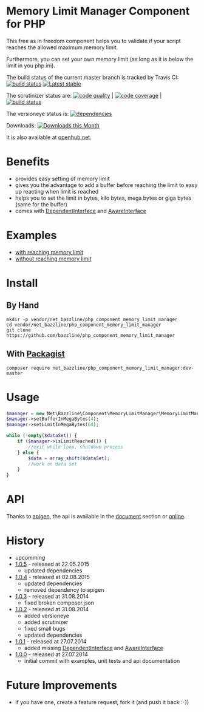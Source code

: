 # Memory Limit Manager Component for PHP

This free as in freedom component helps you to validate if your script reaches the allowed maximum memory limit.

Furthermore, you can set your own memory limit (as long as it is below the limit in you php.ini).

The build status of the current master branch is tracked by Travis CI:
[![build status](https://travis-ci.org/bazzline/php_component_memory_limit_manager.png?branch=master)](http://travis-ci.org/bazzline/php_component_memory_limit_manager)
[![Latest stable](https://img.shields.io/packagist/v/net_bazzline/php_component_memory_limit_manager.svg)](https://packagist.org/packages/net_bazzline/php_component_memory_limit_manager)

The scrutinizer status are:
[![code quality](https://scrutinizer-ci.com/g/bazzline/php_component_memory_limit_manager/badges/quality-score.png?b=master)](https://scrutinizer-ci.com/g/bazzline/php_component_memory_limit_manager/) | [![code coverage](https://scrutinizer-ci.com/g/bazzline/php_component_memory_limit_manager/badges/coverage.png?b=master)](https://scrutinizer-ci.com/g/bazzline/php_component_memory_limit_manager/) | [![build status](https://scrutinizer-ci.com/g/bazzline/php_component_memory_limit_manager/badges/build.png?b=master)](https://scrutinizer-ci.com/g/bazzline/php_component_memory_limit_manager/)

The versioneye status is:
[![dependencies](https://www.versioneye.com/user/projects/53e4ecade0a229bcec000123/badge.svg?style=flat)](https://www.versioneye.com/user/projects/53e4ecade0a229bcec000123)

Downloads:
[![Downloads this Month](https://img.shields.io/packagist/dm/net_bazzline/php_component_memory_limit_manager.svg)](https://packagist.org/packages/net_bazzline/php_component_memory_limit_manager)

It is also available at [openhub.net](http://www.openhub.net/p/718010).

# Benefits

* provides easy setting of memory limit
* gives you the advantage to add a buffer before reaching the limit to easy up reacting when limit is reached
* helps you to set the limit in bytes, kilo bytes, mega bytes or giga bytes (same for the buffer)
* comes with [DependentInterface](https://github.com/bazzline/php_component_memory_limit_manager/blob/master/source/Net/Bazzline/Component/MemoryLimitManager/MemoryLimitManagerDependentInterface.php) and [AwareInterface](https://github.com/bazzline/php_component_memory_limit_manager/blob/master/source/Net/Bazzline/Component/MemoryLimitManager/MemoryLimitManagerAwareInterface.php)

# Examples

* [with reaching memory limit](https://github.com/bazzline/php_component_memory_limit_manager/blob/master/example/Example/withReachingLimit.php)
* [without reaching memory limit](https://github.com/bazzline/php_component_memory_limit_manager/blob/master/example/Example/withoutReachingLimit.php)

# Install

## By Hand

    mkdir -p vendor/net_bazzline/php_component_memory_limit_manager
    cd vendor/net_bazzline/php_component_memory_limit_manager
    git clone https://github.com/bazzline/php_component_memory_limit_manager

## With [Packagist](https://packagist.org/packages/net_bazzline/php_component_memory_limit_manager)

    composer require net_bazzline/php_component_memory_limit_manager:dev-master

# Usage

```php
$manager = new Net\Bazzline\Component\MemoryLimitManager\MemoryLimitManager();
$manager->setBufferInMegaBytes(4);
$manager->setLimitInMegaBytes(64);

while (!empty($dataSet)) {
    if ($manager->isLimitReached()) {
        //exit while loop, shutdown process
    } else {
        $data = array_shift($dataSet);
        //work on data set
    }
}
```

# API

Thanks to [apigen](https://github.com/apigen/apigen), the api is available in the [document](https://github.com/bazzline/php_component_memory_limit_manager/blob/master/document/index.html) section or [online](http://code.bazzline.net/).

# History

* upcomming
* [1.0.5](https://github.com/bazzline/php_component_memory_limit_manager/tree/1.0.5) - released at 22.05.2015
    * updated dependencies
* [1.0.4](https://github.com/bazzline/php_component_memory_limit_manager/tree/1.0.4) - released at 02.08.2015
    * updated dependencies
    * removed dependency to apigen
* [1.0.3](https://github.com/bazzline/php_component_memory_limit_manager/tree/1.0.3) - released at 31.08.2014
    * fixed broken composer.json
* [1.0.2](https://github.com/bazzline/php_component_memory_limit_manager/tree/1.0.2) - released at 31.08.2014
    * added versioneye
    * added scrutinizer
    * fixed small bugs
    * updated dependencies
* [1.0.1](https://github.com/bazzline/php_component_memory_limit_manager/tree/1.0.1) - released at 27.07.2014
    * added missing [DependentInterface](https://github.com/bazzline/php_component_memory_limit_manager/blob/master/source/Net/Bazzline/Component/MemoryLimitManager/MemoryLimitManagerDependentInterface.php) and [AwareInterface](https://github.com/bazzline/php_component_memory_limit_manager/blob/master/source/Net/Bazzline/Component/MemoryLimitManager/MemoryLimitManagerAwareInterface.php)
* [1.0.0](https://github.com/bazzline/php_component_memory_limit_manager/tree/1.0.0) - released at 27.07.2014
    * initial commit with examples, unit tests and api documentation

# Future Improvements

* if you have one, create a feature request, fork it (and push it back :-))
